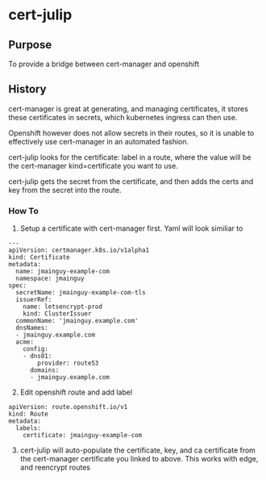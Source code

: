 # cert-julip
## Purpose
To provide a bridge between cert-manager and openshift
## History
cert-manager is great at generating, and managing certificates, it stores these certificates in secrets, which kubernetes ingress can then use.

Openshift however does not allow secrets in their routes, so it is unable to effectively use cert-manager in an automated fashion.

cert-julip looks for the certificate: label in a route, where the value will be the cert-manager kind=certificate you want to use.

cert-julip gets the secret from the certificate, and then adds the certs and key from the secret into the route.

### How To
1. Setup a certificate with cert-manager first. Yaml will look similiar to
```
---
apiVersion: certmanager.k8s.io/v1alpha1
kind: Certificate
metadata:
  name: jmainguy-example-com
  namespace: jmainguy
spec:
  secretName: jmainguy-example-com-tls
  issuerRef:
    name: letsencrypt-prod
    kind: ClusterIssuer
  commonName: 'jmainguy.example.com'
  dnsNames:
  - jmainguy.example.com
  acme:
    config:
    - dns01:
        provider: route53
      domains:
      - jmainguy.example.com
```
2. Edit openshift route and add label
```
apiVersion: route.openshift.io/v1
kind: Route
metadata:
  labels:
    certificate: jmainguy-example-com
```
3. cert-julip will auto-populate the certificate, key, and ca certificate from the cert-manager certificate you linked to above. This works with edge, and reencrypt routes
